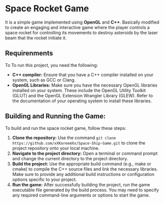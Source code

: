 # Space Rocket Game
It is a simple game implemented using **OpenGL** and **C++**. Basically modified to create an engaging and interactive game where the player controls a space rocket for controlling its movements to destroy asteroids by the laser beam that the rocket initiate it. 
## Requirenments
To To run this project, you need the following:
- **C++ compiler:** Ensure that you have a C++ compiler installed on your system, such as GCC or Clang.
- **OpenGL Libraries:** Make sure you have the necessary OpenGL libraries installed on your system. These include the OpenGL Utility Toolkit (GLUT) and the OpenGL Extension Wrangler Library (GLEW). Refer to the documentation of your operating system to install these libraries.

## Building and Running the Game:
To build and run the space rocket game, follow these steps:
1. **Clone the repository:** Use the command `git clone https://github.com/xXKareemXx/Space-Ship-Game.git` to clone the project repository onto your local machine.
2. **Navigate to the project directory:** Open a terminal or command prompt and change the current directory to the project directory.
3. **Build the project:** Use the appropriate build command (e.g., make or cmake) to compile the C++ source files and link the necessary libraries. Make sure to provide any additional build instructions or configuration options specific to your project.
4. **Run the game:** After successfully building the project, run the game executable file generated by the build process. You may need to specify any required command-line arguments or options to start the game.
